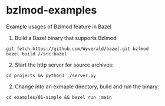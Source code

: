 # bzlmod-examples
Example usages of Bzlmod feature in Bazel

1. Build a Bazel binary that supports Bzlmod:
```
git fetch https://github.com/Wyverald/bazel.git bzlmod
bazel build //src:bazel
```

2. Start the http server for source archives:
```
cd projects && python3 ./server.py
```

2. Change into an exmaple directory, build and run the binary:
```
cd examples/01-simple && bazel run :main
```
